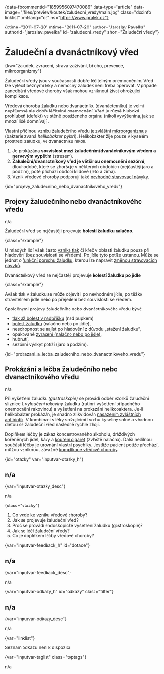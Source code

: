 
{data-fbcommentid="1859956097470086" data-type="article" data-image="/files/preview/koutek/zaludecni_vredy/main.jpg" class="docinfo linklist" xml:lang="cs" ns="https://www.pralek.cz"}

{ctime="2011-07-20" mtime="2011-07-20" author="Jaroslav Pavelka" authorid="jaroslav\_pavelka" id="zaludecni\_vredy" short="Žaludeční vředy"}

# Žaludeční a dvanáctníkový vřed

<!-- generated attribute kw by user_udpatekw.sh on 2020-04-26, do not edit -->

{kw="žaludek, zvracení, strava-zažívání, břicho, prevence, mikroorganizmy"}

Žaludeční vředy jsou v současnosti dobře léčitelným onemocněním. Vřed lze vyléčit běžnými léky a nemocný žaludek není třeba operovat. V případě zanedbání vředové choroby však mohou vzniknout život ohrožující komplikace.

Vředová choroba žaludku nebo dvanáctníku (dvanácterníku) je velmi nepříjemné ale dobře léčitelné onemocnění. Vřed je různě hluboká prohlubeň (defekt) ve stěně postiženého orgánu (nikoli vyvýšenina, jak se mnozí lidé domnívají).

Vlastní příčinou vzniku žaludečního vředu je zvláštní [mikroorganizmus][1] (bakterie zvaná _helikobakter pylori_). Helikobakter žije pouze v kyselém prostředí žaludku, ve dvanáctníku nikoli.

  1. Je prokázána **souvislost mezi žaludečním/dvanáctníkovým vředem a nervovým vypětím** (stresem).
  2. **Žaludeční/dvanáctníkový vřed je většinou onemocnění sezónní**, dlouhodobé, které se zhoršuje v některých obdobích (nejčastěji jaro a podzim), poté přichází období klidové (léto a zima).
  3. Vznik vředové choroby podporují také [nevhodné stravovací návyky][2].

{id="projevy\_zaludecniho\_nebo\_dvanactnikoveho\_vredu"}

## Projevy žaludečního nebo dvanáctníkového vředu

n/a

Žaludeční vřed se nejčastěji projevuje **bolestí žaludku nalačno**.

{class="example"}

U mladých lidí však často [vzniká tlak][3] či křeč v oblasti žaludku pouze při hladovění (bez souvislosti se vředem). Po jídle tyto potíže ustanou. Může se jednat o [funkční poruchu žaludku][4], kterou lze napravit [změnou stravovacích návyků][2].

Dvanáctníkový vřed se nejčastěji projevuje **bolestí žaludku po jídle**.

{class="example"}

Avšak tlak v žaludku se může objevit i po nevhodném jídle, po těžko stravitelném jídle nebo po přejedení bez souvislosti se vředem.

Společnými projevy žaludečního nebo dvanáctníkového vředu bývá:

  * [tlak až bolest v nadbřišku][5] (nad pupkem),
  * [bolest žaludku][6] (nalačno nebo po jídle),
  * neschopnost se najíst po hladovění z důvodu „stažení žaludku“,
  * opakované [zvracení (nalačno nebo po jídle)][7],
  * hubnutí,
  * sezónní výskyt potíží (jaro a podzim).

{id="prokazani\_a\_lecba\_zaludecniho\_nebo\_dvanactnikoveho\_vredu"}

## Prokázání a léčba žaludečního nebo dvanáctníkového vředu

n/a

Při vyšetření žaludku _(gastroskopie)_ se provádí odběr vzorků žaludeční sliznice k _vyloučení rakoviny_ žaludku (rutinní vyšetření případného onemocnění rakovinou) a vyšetření na prokázání helikobaktera. Je-li helikobakter prokázán, je snadno zlikvidován [nasazením zvláštních antibiotik][8]. V kombinaci s léky snižujícími tvorbu kyseliny solné a vhodnou dietou se žaludeční vřed následně rychle zhojí.

Doplňkem léčby je zákaz koncentrovaného alkoholu, dráždivých kořeněných jídel, kávy a [kouření cigaret][9] (zvláště nalačno). Další nedílnou součástí léčby je urovnání vlastní psychiky. Jestliže pacient potíže přechází, můžou vzniknout závažné [komplikace vředové choroby][10].

{id="otazky" var="inputvar-otazky_h"}

## n/a

{var="inputvar-otazky_desc"}

n/a

{class="otazky"}

  1. Co vede ke vzniku vředové choroby?
  2. Jak se projevuje žaludeční vřed?
  3. Proč se provádí endoskopické vyšetření žaludku (gastroskopie)?
  4. Jak se léčí žaludeční vředy?
  5. Co je doplňkem léčby vředové choroby?

{var="inputvar-feedback_h" id="dotace"}

## n/a

{var="inputvar-feedback_desc"}

n/a

{var="inputvar-odkazy_h" id="odkazy" class="filter"}

## n/a

{var="inputvar-odkazy_desc"}

n/a

{var="linklist"}

Seznam odkazů není k dispozici

{var="inputvar-taglist" class="toptags"}

n/a

 [1]: mikroorganizmy
 [2]: stravovaci_navyky
 [3]: tlak_zaludku
 [4]: funkcni_poruchy_traveni
 [5]: slepak
 [6]: zanet_slinivky
 [7]: bolest_zaludku
 [8]: antibiotika
 [9]: koureni_cigaret
 [10]: komplikace_vredu

